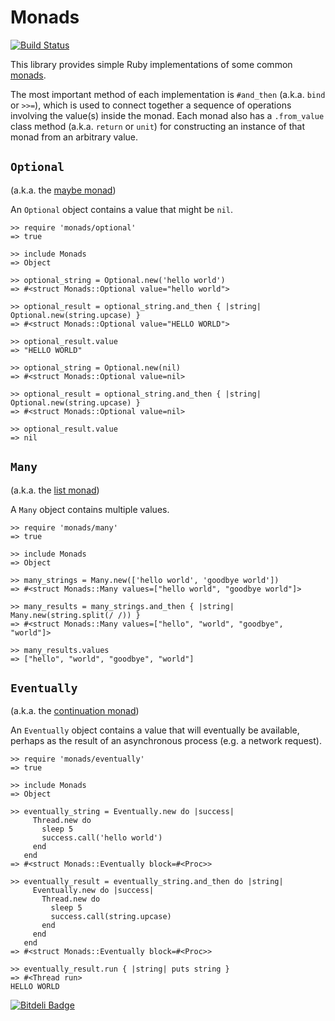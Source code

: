 # Monads

[![Build Status](https://travis-ci.org/tomstuart/monads.svg?branch=master)](https://travis-ci.org/tomstuart/monads)

This library provides simple Ruby implementations of some common [monads](http://en.wikipedia.org/wiki/Monad_(functional_programming)).

The most important method of each implementation is `#and_then` (a.k.a. `bind` or `>>=`), which is used to connect together a sequence of operations involving the value(s) inside the monad. Each monad also has a `.from_value` class method (a.k.a. `return` or `unit`) for constructing an instance of that monad from an arbitrary value.

## `Optional`

(a.k.a. the [maybe monad](http://en.wikipedia.org/wiki/Monad_%28functional_programming%29#The_Maybe_monad))

An `Optional` object contains a value that might be `nil`.

```irb
>> require 'monads/optional'
=> true

>> include Monads
=> Object

>> optional_string = Optional.new('hello world')
=> #<struct Monads::Optional value="hello world">

>> optional_result = optional_string.and_then { |string| Optional.new(string.upcase) }
=> #<struct Monads::Optional value="HELLO WORLD">

>> optional_result.value
=> "HELLO WORLD"

>> optional_string = Optional.new(nil)
=> #<struct Monads::Optional value=nil>

>> optional_result = optional_string.and_then { |string| Optional.new(string.upcase) }
=> #<struct Monads::Optional value=nil>

>> optional_result.value
=> nil
```

## `Many`

(a.k.a. the [list monad](http://en.wikipedia.org/wiki/Monad_%28functional_programming%29#Collections))

A `Many` object contains multiple values.

```irb
>> require 'monads/many'
=> true

>> include Monads
=> Object

>> many_strings = Many.new(['hello world', 'goodbye world'])
=> #<struct Monads::Many values=["hello world", "goodbye world"]>

>> many_results = many_strings.and_then { |string| Many.new(string.split(/ /)) }
=> #<struct Monads::Many values=["hello", "world", "goodbye", "world"]>

>> many_results.values
=> ["hello", "world", "goodbye", "world"]
```

## `Eventually`

(a.k.a. the [continuation monad](http://en.wikipedia.org/wiki/Monad_%28functional_programming%29#Continuation_monad))

An `Eventually` object contains a value that will eventually be available, perhaps as the result of an asynchronous process (e.g. a network request).

```irb
>> require 'monads/eventually'
=> true

>> include Monads
=> Object

>> eventually_string = Eventually.new do |success|
     Thread.new do
       sleep 5
       success.call('hello world')
     end
   end
=> #<struct Monads::Eventually block=#<Proc>>

>> eventually_result = eventually_string.and_then do |string|
     Eventually.new do |success|
       Thread.new do
         sleep 5
         success.call(string.upcase)
       end
     end
   end
=> #<struct Monads::Eventually block=#<Proc>>

>> eventually_result.run { |string| puts string }
=> #<Thread run>
HELLO WORLD
```


[![Bitdeli Badge](https://d2weczhvl823v0.cloudfront.net/sclinede/monads/trend.png)](https://bitdeli.com/free "Bitdeli Badge")

